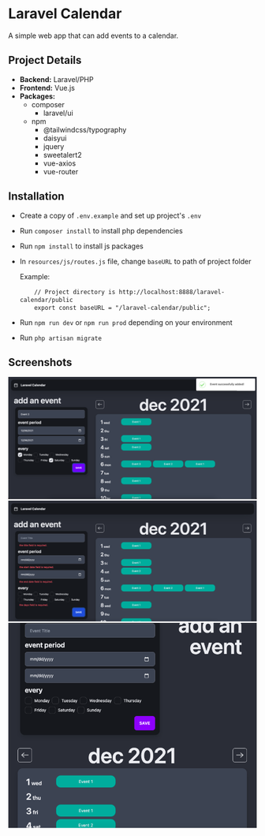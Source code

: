 # Laravel Calendar
A simple web app that can add events to a calendar.

## Project Details
- **Backend:** Laravel/PHP
- **Frontend:** Vue.js
- **Packages:**
    - composer
        - laravel/ui
    - npm
        - @tailwindcss/typography
        - daisyui
        - jquery
        - sweetalert2
        - vue-axios
        - vue-router

## Installation
- Create a copy of `.env.example` and set up project's `.env`
- Run `composer install` to install php dependencies
- Run `npm install` to install js packages

- In `resources/js/routes.js` file, change `baseURL` to path of project folder

    Example:
    ```
        // Project directory is http://localhost:8888/laravel-calendar/public
        export const baseURL = "/laravel-calendar/public"; 
    ```

- Run `npm run dev` or `npm run prod` depending on your environment
- Run `php artisan migrate`

## Screenshots
![Screenshot 1](./public/img/screenshot-1.png "Screenshot 1")
![Screenshot 2](./public/img/screenshot-2.png "Screenshot 2")
![Screenshot 3](./public/img/screenshot-3.png "Screenshot 3")
